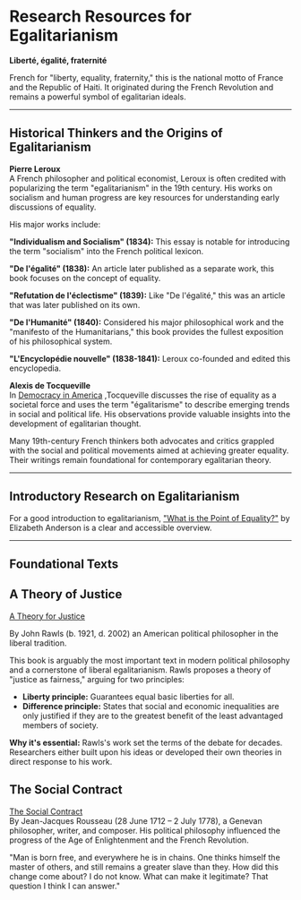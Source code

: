 # Research Resources for Egalitarianism

**Liberté, égalité, fraternité**

French for "liberty, equality, fraternity," this is the national motto of France and the Republic of Haiti. It originated during the French Revolution and remains a powerful symbol of egalitarian ideals.

---

## Historical Thinkers and the Origins of Egalitarianism

**Pierre Leroux**  
A French philosopher and political economist, Leroux is often credited with popularizing the term "egalitarianism" in the 19th century. His works on socialism and human progress are key resources for understanding early discussions of equality.

His major works include:

**​"Individualism and Socialism" (1834):** 
This essay is notable for introducing the term "socialism" into the French political lexicon.

​**"De l'égalité" (1838):** 
An article later published as a separate work, this book focuses on the concept of equality.

**"Refutation de l'éclectisme" (1839):**
Like "De l'égalité," this was an article that was later published on its own.

​**"De l'Humanité" (1840):** Considered his major philosophical work and the "manifesto of the Humanitarians," this book provides the fullest exposition of his philosophical system.

​**"L'Encyclopédie nouvelle" (1838-1841):**
Leroux co-founded and edited this encyclopedia.

**Alexis de Tocqueville**  
In [Democracy in America](https://www.amazon.nl/Democracy-America-Complete-Unabridged-Volumes/dp/0553214640/ref=mp_s_a_1_1?crid=2FC3TFIA5HEQV&dib=eyJ2IjoiMSJ9.GEWiUnX1BTMj77gRjWXr0OnpgvtL-6QYVVrm4Wn8NGJbklfMk28XoxUry04qcxOufwuPMagmfTZvQIASVH8fIybQZ0KTxqO7-ucp-Jb88QS-JLNYr85i8umFmwu3BeJJ7CRFywPBZkNKL027xCZbC7pwkrk_AinUD6ZzZmTJ85Ic48Rd_pgFVGReYjuUjHXTxEYkGUtoUBpw0HI37JhKkg.DvYj5wZ5jSceOqHJuwTUSLl6pRNAR1RuywSRIQSt9xU&dib_tag=se&keywords=democracy+in+america&qid=1755947444&sprefix=Democracy+in+Smerica%2Caps%2C127&sr=8-1) ,Tocqueville discusses the rise of equality as a societal force and uses the term "égalitarisme" to describe emerging trends in social and political life. His observations provide valuable insights into the development of egalitarian thought.

Many 19th-century French thinkers both advocates and critics grappled with the social and political movements aimed at achieving greater equality. Their writings remain foundational for contemporary egalitarian theory.

---

## Introductory Research on Egalitarianism 

For a good introduction to egalitarianism, ["What is the Point of Equality?"](Resources/Whats_the_Point_of_Equality_Elizabeth_Anderson.pdf) by Elizabeth Anderson is a clear and accessible overview.

---

## Foundational Texts

## A Theory of Justice  
[A Theory for Justice](https://books.google.nl/books/about/A_Theory_of_Justice.html?id=kvpby7HtAe0C&redir_esc=y](https://books.google.nl/books/about/A_Theory_of_Justice.html?id=kvpby7HtAe0C&redir_esc=y)&hl=en) 

By John Rawls
(b. 1921, d. 2002) an American political philosopher in the liberal tradition. 

This book is arguably the most important text in modern political philosophy and a cornerstone of liberal egalitarianism. Rawls proposes a theory of "justice as fairness," arguing for two principles:

- **Liberty principle:** Guarantees equal basic liberties for all.
- **Difference principle:** States that social and economic inequalities are only justified if they are to the greatest benefit of the least advantaged members of society.

**Why it's essential:** Rawls's work set the terms of the debate for decades. Researchers either built upon his ideas or developed their own theories in direct response to his work.

## The Social Contract

[The Social Contract](https://oll.libertyfund.org/titles/cole-the-social-contract-and-discourses?hl=en-GB)  
By Jean-Jacques Rousseau (28 June 1712 – 2 July 1778), a Genevan philosopher, writer, and composer. His political philosophy influenced the progress of the Age of Enlightenment and the French Revolution.  

"Man is born free, and everywhere he is in chains. One thinks himself the master of others, and still remains a greater slave than they. How did this change come about? I do not know. What can make it legitimate? That question I think I can answer."
